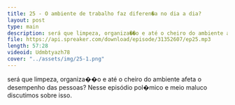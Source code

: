 ```yaml
---
title: 25 - O ambiente de trabalho faz diferen�a no dia a dia?
layout: post
type: main
description: será que limpeza, organiza��o e até o cheiro do ambiente afeta o desempenho das pessoas? Nesse episódio pol�mico e meio maluco discutimos sobre isso.
file: https://api.spreaker.com/download/episode/31352607/ep25.mp3
length: 57:28
videoid: Udmbtyazh78
cover: "../assets/img/25-1.png"
---
```


será que limpeza, organiza��o e até o cheiro do ambiente afeta o desempenho das pessoas? Nesse episódio pol�mico e meio maluco discutimos sobre isso.